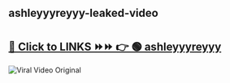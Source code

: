 
 ## ashleyyyreyyy-leaked-video 

# <h2><a href="https://clipsfans.com/ashleyyyreyyy&ref=git">🔗 Click to LINKS ⏩⏩ 👉 🟢 ashleyyyreyyy </a></h2>

<a href="https://clipsfans.com/ashleyyyreyyy&ref=git" rel="nofollow" data-target="animated-image.originalLink"><img src="https://i.ibb.co.com/xMMVF88/686577567.gif" alt="Viral Video Original" style="max-width: 100%; display: inline-block;" data-target="animated-image.originalImage"></a>
